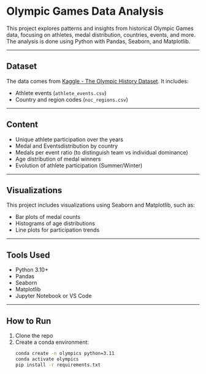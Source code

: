 # Olympic Games Data Analysis

This project explores patterns and insights from historical Olympic Games data, focusing on athletes, medal distribution, countries, events, and more. The analysis is done using Python with Pandas, Seaborn, and Matplotlib.

---

## Dataset

The data comes from [Kaggle - The Olympic History Dataset](https://www.kaggle.com/datasets/heesoo37/120-years-of-olympic-history-athletes-and-results). It includes:
- Athlete events (`athlete_events.csv`)
- Country and region codes (`noc_regions.csv`)

---

## Content

- Unique athlete participation over the years
- Medal and Eventsdistribution by country
- Medals per event ratio (to distinguish team vs individual dominance)
- Age distribution of medal winners
- Evolution of athlete participation (Summer/Winter)

---

## Visualizations

This project includes visualizations using Seaborn and Matplotlib, such as:
- Bar plots of medal counts
- Histograms of age distributions
- Line plots for participation trends

---

## Tools Used

- Python 3.10+
- Pandas
- Seaborn
- Matplotlib
- Jupyter Notebook or VS Code

---

## How to Run

1. Clone the repo
2. Create a conda environment:
   ```bash
   conda create -n olympics python=3.11
   conda activate olympics
   pip install -r requirements.txt
